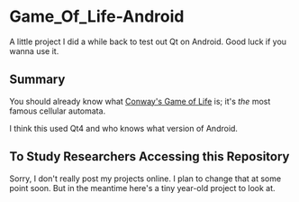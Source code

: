 # Game_Of_Life-Android
A little project I did a while back to test out Qt on Android. Good luck if you wanna use it.

## Summary
You should already know what [Conway's Game of Life](https://en.wikipedia.org/wiki/Conway%27s_Game_of_Life) is; it's _the_ most famous cellular automata.

I think this used Qt4 and who knows what version of Android.

## To Study Researchers Accessing this Repository
Sorry, I don't really post my projects online. I plan to change that at some point soon. But in the meantime here's a tiny year-old project to look at.
